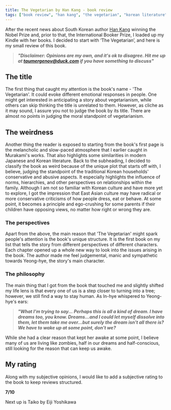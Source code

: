 ```yaml
---
title: The Vegetarian by Han Kang - book review
tags: ["book review", "han kang", "the vegetarian", "korean literature"]
---
```


After the recent news about South Korean author [Han Kang](https://en.wikipedia.org/wiki/Han_Kang) winning the Nobel Prize and, prior to that, the International Booker  Prize, I loaded up my Kindle with her books. I decided to start with ‘The Vegetarian’, and here is my small review of this book.

> ___"Disclaimer: Opinions are my own, and it's ok to disagree. Hit me up at <taumergenov@duck.com> if you have something to discuss"___


## The title

The first thing that caught my attention is the book's name - 'The Vegetarian'. It could evoke different emotional responses in people. One might get interested in anticipating a story about vegetarianism, while others can skip thinking the title is unrelated to them. However, as cliche as it may sound, I assure you not to judge the book by its title. There are almost no points in judging the moral standpoint of vegetarianism.

## The weirdness

Another thing the reader is exposed to starting from the book's first page is the melancholic and slow-paced atmosphere that I earlier caught in Murakami's works. That also highlights some similarities in modern Japanese and Korean literature. Back to the subheading, I decided to classify the book as weird because of the unique plot that starts off with, I believe, judging the standpoint of the traditional Korean households' conservative and abusive aspects. It especially highlights the influence of norms, hierarchies, and other perspectives on relationships within the family. Although I am not so familiar with Korean culture and have more yet to explore, I got the impression that East Asian culture may have radical or more conservative criticisms of how people dress, eat or behave. At some point, it becomes a principle and ego-crushing for some parents if their children have opposing views, no matter how right or wrong they are.

### The perspectives

Apart from the above, the main reason that 'The Vegetarian' might spark people's attention is the book's unique structure. It is the first book on my list that tells the story from different perspectives of different characters. Each chapter opened up a whole new way to look into the issues arising in the book. The author made me feel judgemental, manic and sympathetic towards Yeong-hye, the story's main character.

### The philosophy

The main thing that I got from the book that touched me and slightly shifted my life lens is that every one of us is a step closer to turning into a tree; however, we still find a way to stay human. As In-hye  whispered to Yeong-hye's ears:

> ___"What I'm trying to say...
Perhaps this is all a kind of dream.
I have dreams too, you know. Dreams...and I could let myself dissolve into them, let them take me over...but surely the dream isn't all there is? We have to wake up at some point, don't we?___

While she had a clear reason that kept her awake at some point, I  believe many of us are living like zombies, half in our dreams and half-conscious, still looking for the reason that can keep us awake.

## My rating

Along with my subjective opinions, I would like to add a subjective rating to the book to keep reviews structured. 

**7/10**


Next up is Taiko by Eiji Yoshikawa

